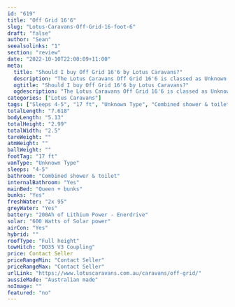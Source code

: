 ```yaml
---
id: "619"
title: "Off Grid 16'6"
slug: "Lotus-Caravans-Off-Grid-16-foot-6"
draft: "false"
author: "Sean"
seealsolinks: "1"
section: "review"
date: "2022-10-10T22:00:09+11:00"
meta:
  title: "Should I buy Off Grid 16'6 by Lotus Caravans?"
  description: "The Lotus Caravans Off Grid 16'6 is classed as Unknown Type, and sleeps 4-5 people. It is Australian made and comes in at 17 ft. It generally has Combined shower & toilet."
  ogtitle: "Should I buy Off Grid 16'6 by Lotus Caravans?"
  ogdescription: "The Lotus Caravans Off Grid 16'6 is classed as Unknown Type, and sleeps 4-5 people. It is Australian made and comes in at 17 ft. It generally has Combined shower & toilet."
categories: ["Lotus Caravans"]
tags: ["Sleeps 4-5", "17 ft", "Unknown Type", "Combined shower & toilet", "Full height", "Price Unknown", "Australian made"]
totalLength: "7.618"
bodyLength: "5.13"
totalHeight: "2.99"
totalWidth: "2.5"
tareWeight: ""
atmWeight: ""
ballWeight: ""
footTag: "17 ft"
vanType: "Unknown Type"
sleeps: "4-5"
bathroom: "Combined shower & toilet"
internalBathroom: "Yes"
mainBed: "Queen + bunks"
bunks: "Yes"
freshWater: "2x 95"
greyWater: "Yes"
battery: "200Ah of Lithium Power - Enerdrive"
solar: "600 Watts of Solar power"
airCon: "Yes"
hybrid: ""
roofType: "Full height"
towHitch: "DO35 V3 Coupling"
price: Contact Seller
priceRangeMin: "Contact Seller"
priceRangeMax: "Contact Seller"
urlLink: "https://www.lotuscaravans.com.au/caravans/off-grid/"
aussieMade: "Australian made"
noImage: ""
featured: "no"
---
```

